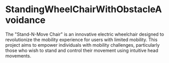 # StandingWheelChairWithObstacleAvoidance
The "Stand-N-Move Chair" is an innovative electric wheelchair designed to revolutionize the mobility experience for users with limited mobility.  This project aims to empower individuals with mobility challenges, particularly those who wish to stand and control their movement using intuitive head movements.
